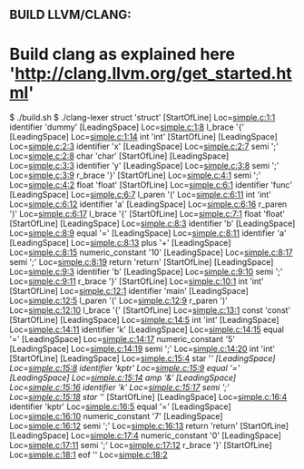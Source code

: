 BUILD LLVM/CLANG:
----------------
# Build clang as explained here 'http://clang.llvm.org/get_started.html'

$ ./build.sh
$ ./clang-lexer
struct 'struct'	 [StartOfLine]	Loc=<simple.c:1:1>
identifier 'dummy'	 [LeadingSpace]	Loc=<simple.c:1:8>
l_brace '{'	 [LeadingSpace]	Loc=<simple.c:1:14>
int 'int'	 [StartOfLine] [LeadingSpace]	Loc=<simple.c:2:3>
identifier 'x'	 [LeadingSpace]	Loc=<simple.c:2:7>
semi ';'		Loc=<simple.c:2:8>
char 'char'	 [StartOfLine] [LeadingSpace]	Loc=<simple.c:3:3>
identifier 'y'	 [LeadingSpace]	Loc=<simple.c:3:8>
semi ';'		Loc=<simple.c:3:9>
r_brace '}'	 [StartOfLine]	Loc=<simple.c:4:1>
semi ';'		Loc=<simple.c:4:2>
float 'float'	 [StartOfLine]	Loc=<simple.c:6:1>
identifier 'func'	 [LeadingSpace]	Loc=<simple.c:6:7>
l_paren '('		Loc=<simple.c:6:11>
int 'int'		Loc=<simple.c:6:12>
identifier 'a'	 [LeadingSpace]	Loc=<simple.c:6:16>
r_paren ')'		Loc=<simple.c:6:17>
l_brace '{'	 [StartOfLine]	Loc=<simple.c:7:1>
float 'float'	 [StartOfLine] [LeadingSpace]	Loc=<simple.c:8:3>
identifier 'b'	 [LeadingSpace]	Loc=<simple.c:8:9>
equal '='	 [LeadingSpace]	Loc=<simple.c:8:11>
identifier 'a'	 [LeadingSpace]	Loc=<simple.c:8:13>
plus '+'	 [LeadingSpace]	Loc=<simple.c:8:15>
numeric_constant '10'	 [LeadingSpace]	Loc=<simple.c:8:17>
semi ';'		Loc=<simple.c:8:19>
return 'return'	 [StartOfLine] [LeadingSpace]	Loc=<simple.c:9:3>
identifier 'b'	 [LeadingSpace]	Loc=<simple.c:9:10>
semi ';'		Loc=<simple.c:9:11>
r_brace '}'	 [StartOfLine]	Loc=<simple.c:10:1>
int 'int'	 [StartOfLine]	Loc=<simple.c:12:1>
identifier 'main'	 [LeadingSpace]	Loc=<simple.c:12:5>
l_paren '('		Loc=<simple.c:12:9>
r_paren ')'		Loc=<simple.c:12:10>
l_brace '{'	 [StartOfLine]	Loc=<simple.c:13:1>
const 'const'	 [StartOfLine] [LeadingSpace]	Loc=<simple.c:14:5>
int 'int'	 [LeadingSpace]	Loc=<simple.c:14:11>
identifier 'k'	 [LeadingSpace]	Loc=<simple.c:14:15>
equal '='	 [LeadingSpace]	Loc=<simple.c:14:17>
numeric_constant '5'	 [LeadingSpace]	Loc=<simple.c:14:19>
semi ';'		Loc=<simple.c:14:20>
int 'int'	 [StartOfLine] [LeadingSpace]	Loc=<simple.c:15:4>
star '*'	 [LeadingSpace]	Loc=<simple.c:15:8>
identifier 'kptr'		Loc=<simple.c:15:9>
equal '='	 [LeadingSpace]	Loc=<simple.c:15:14>
amp '&'	 [LeadingSpace]	Loc=<simple.c:15:16>
identifier 'k'		Loc=<simple.c:15:17>
semi ';'		Loc=<simple.c:15:18>
star '*'	 [StartOfLine] [LeadingSpace]	Loc=<simple.c:16:4>
identifier 'kptr'		Loc=<simple.c:16:5>
equal '='	 [LeadingSpace]	Loc=<simple.c:16:10>
numeric_constant '7'	 [LeadingSpace]	Loc=<simple.c:16:12>
semi ';'		Loc=<simple.c:16:13>
return 'return'	 [StartOfLine] [LeadingSpace]	Loc=<simple.c:17:4>
numeric_constant '0'	 [LeadingSpace]	Loc=<simple.c:17:11>
semi ';'		Loc=<simple.c:17:12>
r_brace '}'	 [StartOfLine]	Loc=<simple.c:18:1>
eof ''		Loc=<simple.c:18:2>
